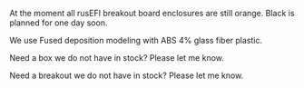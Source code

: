 At the moment all rusEFI breakout board enclosures are still orange. Black is planned for one day soon.

We use Fused deposition modeling with ABS 4% glass fiber plastic.

Need a box we do not have in stock? Please let me know.

Need a breakout we do not have in stock? Please let me know.